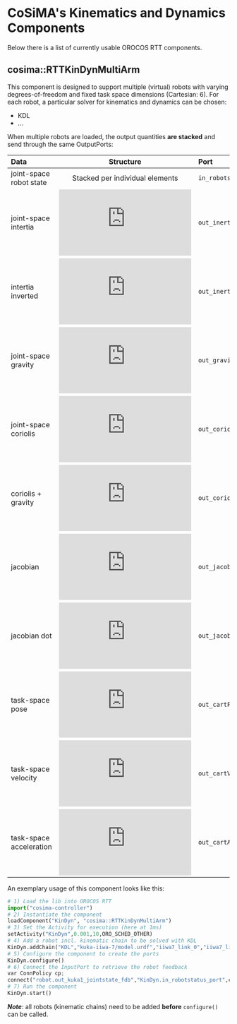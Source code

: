 # CoSiMA's Kinematics and Dynamics Components

Below there is a list of currently usable OROCOS RTT components.

## cosima::RTTKinDynMultiArm

This component is designed to support multiple (virtual) robots with varying degrees-of-freedom and fixed task space dimensions (Cartesian: 6). For each robot, a particular solver for kinematics and dynamics can be chosen:
* KDL
* ...

When multiple robots are loaded, the output quantities **are stacked** and send through the same OutputPorts:

| Data | Structure | Port | Note |
|:---|:---:|:---|:---|
| joint-space robot state | Stacked per individual elements|`in_robotstatus_port`| |
| joint-space intertia |![\begin{matrix} \begin{pmatrix} \mathbf{M}_1 & & \mathbf{0}\\ & \ddots & \\ \mathbf{0} & & \mathbf{M}_r \end{pmatrix} & \begin{matrix} \mathbb{R}^{DoF_1 \times DoF_1}\\ \vdots \\ \mathbb{R}^{DoF_r \times DoF_r} \end{matrix} \end{matrix}](https://latex.codecogs.com/png.latex?%5Cbegin%7Bmatrix%7D%20%5Cbegin%7Bpmatrix%7D%20%5Cmathbf%7BM%7D_1%20%26%20%26%20%5Cmathbf%7B0%7D%5C%5C%20%26%20%5Cddots%20%26%20%5C%5C%20%5Cmathbf%7B0%7D%20%26%20%26%20%5Cmathbf%7BM%7D_r%20%5Cend%7Bpmatrix%7D%20%26%20%5Cbegin%7Bmatrix%7D%20%5Cmathbb%7BR%7D%5E%7BDoF_1%20%5Ctimes%20DoF_1%7D%5C%5C%20%5Cvdots%20%5C%5C%20%5Cmathbb%7BR%7D%5E%7BDoF_r%20%5Ctimes%20DoF_r%7D%20%5Cend%7Bmatrix%7D%20%5Cend%7Bmatrix%7D)| `out_inertia_port` | |
| intertia inverted |![\begin{matrix} \begin{pmatrix} \mathbf{M}^{-1}_1 & & \mathbf{0}\\ & \ddots & \\ \mathbf{0} & & \mathbf{M}^{-1}_r \end{pmatrix} & \begin{matrix} \mathbb{R}^{DoF_1 \times DoF_1}\\ \vdots \\ \mathbb{R}^{DoF_r \times DoF_r} \end{matrix} \end{matrix}](https://latex.codecogs.com/png.latex?%5Cbegin%7Bmatrix%7D%20%5Cbegin%7Bpmatrix%7D%20%5Cmathbf%7BM%7D%5E%7B-1%7D_1%20%26%20%26%20%5Cmathbf%7B0%7D%5C%5C%20%26%20%5Cddots%20%26%20%5C%5C%20%5Cmathbf%7B0%7D%20%26%20%26%20%5Cmathbf%7BM%7D%5E%7B-1%7D_r%20%5Cend%7Bpmatrix%7D%20%26%20%5Cbegin%7Bmatrix%7D%20%5Cmathbb%7BR%7D%5E%7BDoF_1%20%5Ctimes%20DoF_1%7D%5C%5C%20%5Cvdots%20%5C%5C%20%5Cmathbb%7BR%7D%5E%7BDoF_r%20%5Ctimes%20DoF_r%7D%20%5Cend%7Bmatrix%7D%20%5Cend%7Bmatrix%7D)| `out_inertiaInv_port` | |
| joint-space gravity | ![\begin{matrix} \begin{pmatrix} \mathbf{g}_1\\  \vdots \\  \mathbf{g}_r \end{pmatrix} &  \begin{matrix} \mathbb{R}^{DoF_1}\\  \vdots \\  \mathbb{R}^{DoF_r} \end{matrix} \end{matrix}](https://latex.codecogs.com/png.latex?%5Cbegin%7Bmatrix%7D%20%5Cbegin%7Bpmatrix%7D%20%5Cmathbf%7Bg%7D_1%5C%5C%20%5Cvdots%20%5C%5C%20%5Cmathbf%7Bg%7D_r%20%5Cend%7Bpmatrix%7D%20%26%20%5Cbegin%7Bmatrix%7D%20%5Cmathbb%7BR%7D%5E%7BDoF_1%7D%5C%5C%20%5Cvdots%20%5C%5C%20%5Cmathbb%7BR%7D%5E%7BDoF_r%7D%20%5Cend%7Bmatrix%7D%20%5Cend%7Bmatrix%7D)|`out_gravity_port`| |
| joint-space coriolis | ![\begin{matrix} \begin{pmatrix} \mathbf{c}_1\\  \vdots \\  \mathbf{c}_r \end{pmatrix} &  \begin{matrix} \mathbb{R}^{DoF_1}\\  \vdots \\  \mathbb{R}^{DoF_r} \end{matrix} \end{matrix}](https://latex.codecogs.com/png.latex?%5Cbegin%7Bmatrix%7D%20%5Cbegin%7Bpmatrix%7D%20%5Cmathbf%7Bc%7D_1%5C%5C%20%5Cvdots%20%5C%5C%20%5Cmathbf%7Bc%7D_r%20%5Cend%7Bpmatrix%7D%20%26%20%5Cbegin%7Bmatrix%7D%20%5Cmathbb%7BR%7D%5E%7BDoF_1%7D%5C%5C%20%5Cvdots%20%5C%5C%20%5Cmathbb%7BR%7D%5E%7BDoF_r%7D%20%5Cend%7Bmatrix%7D%20%5Cend%7Bmatrix%7D)|`out_coriolis_port`| |
| coriolis + gravity | ![\begin{matrix} \begin{pmatrix} \mathbf{c}_1 + \mathbf{g}_1\\  \vdots \\  \mathbf{c}_r + \mathbf{g}_r \end{pmatrix} &  \begin{matrix} \mathbb{R}^{DoF_1}\\  \vdots \\  \mathbb{R}^{DoF_r} \end{matrix} \end{matrix}](https://latex.codecogs.com/png.latex?%5Cbegin%7Bmatrix%7D%20%5Cbegin%7Bpmatrix%7D%20%5Cmathbf%7Bc%7D_1%20&plus;%20%5Cmathbf%7Bg%7D_1%5C%5C%20%5Cvdots%20%5C%5C%20%5Cmathbf%7Bc%7D_r%20&plus;%20%5Cmathbf%7Bg%7D_r%20%5Cend%7Bpmatrix%7D%20%26%20%5Cbegin%7Bmatrix%7D%20%5Cmathbb%7BR%7D%5E%7BDoF_1%7D%5C%5C%20%5Cvdots%20%5C%5C%20%5Cmathbb%7BR%7D%5E%7BDoF_r%7D%20%5Cend%7Bmatrix%7D%20%5Cend%7Bmatrix%7D)|`out_coriolisAndGravity_port`| |
| jacobian | ![\begin{matrix} \begin{pmatrix} \mathbf{J}_1 & & \mathbf{0}\\ & \ddots & \\ \mathbf{0} & & \mathbf{J}_r \end{pmatrix} & \begin{matrix} \mathbb{R}^{6 \times DoF_1}\\ \vdots \\ \mathbb{R}^{6 \times DoF_r} \end{matrix} \end{matrix}](https://latex.codecogs.com/png.latex?%5Cbegin%7Bmatrix%7D%20%5Cbegin%7Bpmatrix%7D%20%5Cmathbf%7BJ%7D_1%20%26%20%26%20%5Cmathbf%7B0%7D%5C%5C%20%26%20%5Cddots%20%26%20%5C%5C%20%5Cmathbf%7B0%7D%20%26%20%26%20%5Cmathbf%7BJ%7D_r%20%5Cend%7Bpmatrix%7D%20%26%20%5Cbegin%7Bmatrix%7D%20%5Cmathbb%7BR%7D%5E%7B6%20%5Ctimes%20DoF_1%7D%5C%5C%20%5Cvdots%20%5C%5C%20%5Cmathbb%7BR%7D%5E%7B6%20%5Ctimes%20DoF_r%7D%20%5Cend%7Bmatrix%7D%20%5Cend%7Bmatrix%7D)|`out_jacobian_port`| |
| jacobian dot | ![\begin{matrix} \begin{pmatrix} \mathbf{\dot{J}}_1 & & \mathbf{0}\\ & \ddots & \\ \mathbf{0} & & \mathbf{\dot{J}}_r \end{pmatrix} & \begin{matrix} \mathbb{R}^{6 \times DoF_1}\\ \vdots \\ \mathbb{R}^{6 \times DoF_r} \end{matrix} \end{matrix}](https://latex.codecogs.com/png.latex?%5Cbegin%7Bmatrix%7D%20%5Cbegin%7Bpmatrix%7D%20%5Cmathbf%7B%5Cdot%7BJ%7D%7D_1%20%26%20%26%20%5Cmathbf%7B0%7D%5C%5C%20%26%20%5Cddots%20%26%20%5C%5C%20%5Cmathbf%7B0%7D%20%26%20%26%20%5Cmathbf%7B%5Cdot%7BJ%7D%7D_r%20%5Cend%7Bpmatrix%7D%20%26%20%5Cbegin%7Bmatrix%7D%20%5Cmathbb%7BR%7D%5E%7B6%20%5Ctimes%20DoF_1%7D%5C%5C%20%5Cvdots%20%5C%5C%20%5Cmathbb%7BR%7D%5E%7B6%20%5Ctimes%20DoF_r%7D%20%5Cend%7Bmatrix%7D%20%5Cend%7Bmatrix%7D)|`out_jacobianDot_port`| |
| task-space pose | ![\begin{matrix} \begin{pmatrix} \mathbf{p}_1\\  \vdots \\  \mathbf{p}_r \end{pmatrix} &  \begin{matrix} \mathbb{R}^{7}\\  \vdots \\  \mathbb{R}^{7} \end{matrix} \end{matrix}](https://latex.codecogs.com/png.latex?%5Cbegin%7Bmatrix%7D%20%5Cbegin%7Bpmatrix%7D%20%5Cmathbf%7Bp%7D_1%5C%5C%20%5Cvdots%20%5C%5C%20%5Cmathbf%7Bp%7D_r%20%5Cend%7Bpmatrix%7D%20%26%20%5Cbegin%7Bmatrix%7D%20%5Cmathbb%7BR%7D%5E%7B7%7D%5C%5C%20%5Cvdots%20%5C%5C%20%5Cmathbb%7BR%7D%5E%7B7%7D%20%5Cend%7Bmatrix%7D%20%5Cend%7Bmatrix%7D)|`out_cartPos_port`|(x,y,z,qw,qx,qy,qz)|
| task-space velocity | ![\begin{matrix} \begin{pmatrix} \mathbf{\dot{p}}_1\\  \vdots \\  \mathbf{\dot{p}}_r \end{pmatrix} &  \begin{matrix} \mathbb{R}^{6}\\  \vdots \\  \mathbb{R}^{6} \end{matrix} \end{matrix}](https://latex.codecogs.com/png.latex?%5Cbegin%7Bmatrix%7D%20%5Cbegin%7Bpmatrix%7D%20%5Cmathbf%7B%5Cdot%7Bp%7D%7D_1%5C%5C%20%5Cvdots%20%5C%5C%20%5Cmathbf%7B%5Cdot%7Bp%7D%7D_r%20%5Cend%7Bpmatrix%7D%20%26%20%5Cbegin%7Bmatrix%7D%20%5Cmathbb%7BR%7D%5E%7B6%7D%5C%5C%20%5Cvdots%20%5C%5C%20%5Cmathbb%7BR%7D%5E%7B6%7D%20%5Cend%7Bmatrix%7D%20%5Cend%7Bmatrix%7D)|`out_cartVel_port`|euler (rpy)|
| task-space acceleration | ![\begin{matrix} \begin{pmatrix} \mathbf{\ddot{p}}_1\\  \vdots \\  \mathbf{\ddot{p}}_r \end{pmatrix} &  \begin{matrix} \mathbb{R}^{6}\\  \vdots \\  \mathbb{R}^{6} \end{matrix} \end{matrix}](https://latex.codecogs.com/png.latex?%5Cbegin%7Bmatrix%7D%20%5Cbegin%7Bpmatrix%7D%20%5Cmathbf%7B%5Cddot%7Bp%7D%7D_1%5C%5C%20%5Cvdots%20%5C%5C%20%5Cmathbf%7B%5Cddot%7Bp%7D%7D_r%20%5Cend%7Bpmatrix%7D%20%26%20%5Cbegin%7Bmatrix%7D%20%5Cmathbb%7BR%7D%5E%7B6%7D%5C%5C%20%5Cvdots%20%5C%5C%20%5Cmathbb%7BR%7D%5E%7B6%7D%20%5Cend%7Bmatrix%7D%20%5Cend%7Bmatrix%7D)|`out_cartAcc_port`|euler (rpy)|

An exemplary usage of this component looks like this:
```python
# 1) Load the lib into OROCOS RTT
import("cosima-controller")
# 2) Instantiate the component
loadComponent("KinDyn", "cosima::RTTKinDynMultiArm")
# 3) Set the Activity for execution (here at 1ms)
setActivity("KinDyn",0.001,10,ORO_SCHED_OTHER)
# 4) Add a robot incl. kinematic chain to be solved with KDL
KinDyn.addChain("KDL","kuka-iiwa-7/model.urdf","iiwa7_link_0","iiwa7_link_ee")
# 5) Configure the component to create the ports
KinDyn.configure()
# 6) Connect the InputPort to retrieve the robot feedback
var ConnPolicy cp;
connect("robot.out_kuka1_jointstate_fdb","KinDyn.in_robotstatus_port",cp)
# 7) Run the component
KinDyn.start()
```

_**Note**_: all robots (kinematic chains) need to be added **before** `configure()` can be called.